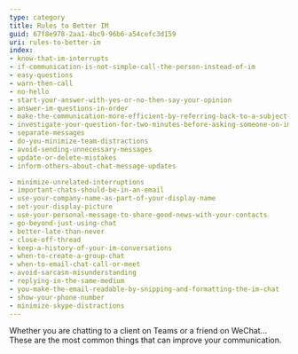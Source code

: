 ```yaml
---
type: category
title: Rules to Better IM
guid: 67f8e978-2aa1-4bc9-96b6-a54cefc3d159
uri: rules-to-better-im
index:
- know-that-im-interrupts
- if-communication-is-not-simple-call-the-person-instead-of-im
- easy-questions
- warn-then-call
- no-hello
- start-your-answer-with-yes-or-no-then-say-your-opinion
- answer-im-questions-in-order
- make-the-communication-more-efficient-by-referring-back-to-a-subject-of-an-email
- investigate-your-question-for-two-minutes-before-asking-someone-on-im
- separate-messages
- do-you-minimize-team-distractions
- avoid-sending-unnecessary-messages
- update-or-delete-mistakes
- inform-others-about-chat-message-updates

- minimize-unrelated-interruptions
- important-chats-should-be-in-an-email
- use-your-company-name-as-part-of-your-display-name
- set-your-display-picture
- use-your-personal-message-to-share-good-news-with-your-contacts
- go-beyond-just-using-chat
- better-late-than-never
- close-off-thread
- keep-a-history-of-your-im-conversations
- when-to-create-a-group-chat
- when-to-email-chat-call-or-meet
- avoid-sarcasm-misunderstanding
- replying-in-the-same-medium
- you-make-the-email-readable-by-snipping-and-formatting-the-im-chat
- show-your-phone-number
- minimize-skype-distractions
---
```


Whether you are chatting to a client on Teams or a friend on WeChat... These are the most common things that can improve your communication.

